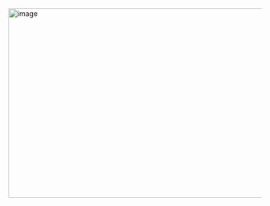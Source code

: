 <img width="907" height="377" alt="image" src="https://github.com/user-attachments/assets/6558a361-0fd2-41ef-8d5c-0cd813876584" />

